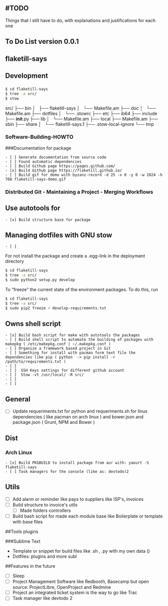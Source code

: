 #TODO
----

Things that I still have to do, with explanations and justifications for each one

## To Do List version 0.0.1

## flaketill-says

## Development


### 
```bash
$ cd flaketill-says
$ tree -a src/
$ stow 
```

src/
├── bin
│   ├── flaketill-says
│   └── Makefile.am
├── doc
│   └── Makefile.am
├── dotfiles
│   └── .stowrc
├── etc
├── ib64
├── include
├── __init__.py
├── lib
│   └── Makefile.am
├── local
├── Makefile.am
├── sbin
├── share
│   └── flaketill-says.1
├── .stow-local-ignore
└── tmp

### Software-Building-HOWTO

###Documentation for package

	- [ ] Generate documentation from source code
	- [ ] Found automatic dependencies
	- [ ] Build Github page https://pages.github.com/
	- [x] Build Github page https://flaketill.github.io/ 
	- [ ] Build gif for demo with byzanz-record -d 25 -x 0 -y 0 -w 1024 -h 768 flaketill-says-demo.gif


### Distributed Git - Maintaining a Project - Merging Workflows

## Use autotools for 

	- [x] Build structure base for package

## Managing dotfiles with GNU stow

	- [ ]

For not install the package and create a .egg-link in the deployment directory

```bash
$ cd flaketill-says
$ tree -a src/
$ sudo python2 setup.py develop
```

To “freeze” the current state of the environment packages. To do this, run

```bash
$ cd flaketill-says
$ tree -a src/
$ sudo pip2 freeze > develop-requirements.txt
```

## Owns shell script 

	- [x] Build bash script for make with autotools the packages
	- [ ] Build shell script to automate the building of packages with makepkg ( /etc/makepkg.conf | ~/.makepkg.conf )
	- [ ] Organize a framework based project in Git
	- [ ] Something for install with pacman form text file the dependencies like pip ( python  -> pip install -r /path/to/requirements.txt )
	- [ ]
	- [ ]  SSH Keys settings for different github account
	- [ ]  Stow -vt /usr/local/ -R src/
	- [ ] 
	- [ ]			

## General

- [ ] Update requeriments.txt for python and requeriments.sh for linux dependencies ( like pacman on arch linux ) and 
bower.json and package.json ( Grunt, NPM and Bower  )



## Dist

### Arch Linux
	- [x] Build PKGBUILD to install package from aur with: yaourt -S flaketill-says
	- [ ] Task managers for the console (like as: devtodo)2


## Utils

- [ ] Add alarm or reminder like pays to suppliers like ISP's, invoices 
- [ ] Build structure to invoice's utils
	- [ ] Made folders controllers
- [ ] Build bash script for made each module base like Boilerplate or template with base files

##Tools plugins 

###Sublime Text

* Template or snippet for build files like .sh , .py with my own data ()
* Dotfiles: plugins and more subl

##Features in the future
- [ ] Sleep
- [ ] Project Management Software like Redbooth, Basecamp but open source: ProjectLibre, OpenProject and Redmine
- [ ] Project an integrated ticket system is the way to go like Trac
- [ ] Task manager like devtodo 2